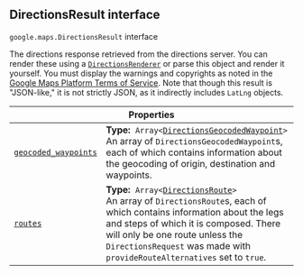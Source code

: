 
<h2 id="DirectionsResult">DirectionsResult interface</h2>
<p>
<code><span itemprop="path">google.maps</span>.<span itemprop="name">DirectionsResult</span></code>
interface
</p>
<p>The directions response retrieved from the directions server. You can render these using a <code><a href="DirectionsRenderer.md">DirectionsRenderer</a></code> or parse this object and render it yourself. You must display the warnings and copyrights as noted in the <a href="https://developers.google.com/maps/terms">Google Maps Platform Terms of Service</a>. Note that though this result is "JSON-like," it is not strictly JSON, as it indirectly includes <code>LatLng</code> objects.</p>
<div class="devsite-table-wrapper"><table class="properties responsive" summary="interface DirectionsResult - Properties">
<thead>
<tr><th colspan="2">Properties</th>
</tr></thead>
<tbody>
<tr id="DirectionsResult.geocoded_waypoints">
<td itemprop="property"><code><a class="secret-link" href="#DirectionsResult.geocoded_waypoints"><span>geocoded_waypoints</span></a></code></td>
<td><div><strong>Type:</strong>&nbsp; <code>Array&lt;<a href="DirectionsGeocodedWaypoint.md">DirectionsGeocodedWaypoint</a>&gt;</code></div>
<div class="desc">An array of <code>DirectionsGeocodedWaypoint</code>s, each of which contains information about the geocoding of origin, destination and waypoints.</div></td>
</tr>
<tr id="DirectionsResult.routes">
<td itemprop="property"><code><a class="secret-link" href="#DirectionsResult.routes"><span>routes</span></a></code></td>
<td><div><strong>Type:</strong>&nbsp; <code>Array&lt;<a href="DirectionsRoute.md">DirectionsRoute</a>&gt;</code></div>
<div class="desc">An array of <code>DirectionsRoute</code>s, each of which contains information about the legs and steps of which it is composed. There will only be one route unless the <code>DirectionsRequest</code> was made with <code>provideRouteAlternatives</code> set to <code>true</code>.</div></td>
</tr>
</tbody>
</table></div>
<script src="replace_links.js"></script>
